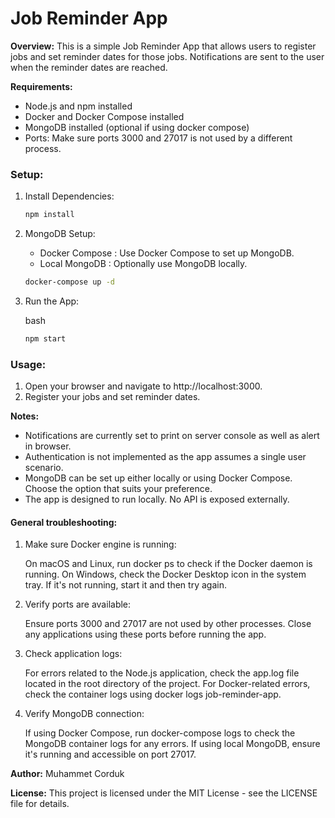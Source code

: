 # Job Reminder App

**Overview:**
This is a simple Job Reminder App that allows users to register jobs and set reminder dates for those jobs. Notifications are sent to the user when the reminder dates are reached.

**Requirements:**

- Node.js and npm installed
- Docker and Docker Compose installed
- MongoDB installed (optional if using docker compose)
- Ports: Make sure ports 3000 and 27017 is not used by a different process.

### Setup:

1. Install Dependencies:

   ```bash
   npm install

   ```

2. MongoDB Setup:

   - Docker Compose : Use Docker Compose to set up MongoDB.
   - Local MongoDB : Optionally use MongoDB locally.

   ```bash
   docker-compose up -d
   ```

3. Run the App:

   bash

   ```bash
   npm start

   ```

### Usage:

1.  Open your browser and navigate to http://localhost:3000.
2.  Register your jobs and set reminder dates.

**Notes:**

- Notifications are currently set to print on server console as well as alert in browser.
- Authentication is not implemented as the app assumes a single user scenario.
- MongoDB can be set up either locally or using Docker Compose. Choose the option that suits your preference.
- The app is designed to run locally. No API is exposed externally.

#### General troubleshooting:

1. Make sure Docker engine is running:

   On macOS and Linux, run docker ps to check if the Docker daemon is running.
   On Windows, check the Docker Desktop icon in the system tray. If it's not running, start it and then try again.

2. Verify ports are available:

   Ensure ports 3000 and 27017 are not used by other processes.
   Close any applications using these ports before running the app.

3. Check application logs:

   For errors related to the Node.js application, check the app.log file located in the root directory of the project.
   For Docker-related errors, check the container logs using docker logs job-reminder-app.

4. Verify MongoDB connection:

   If using Docker Compose, run docker-compose logs to check the MongoDB container logs for any errors.
   If using local MongoDB, ensure it's running and accessible on port 27017.

**Author:** Muhammet Corduk

**License:** This project is licensed under the MIT License - see the LICENSE file for details.
